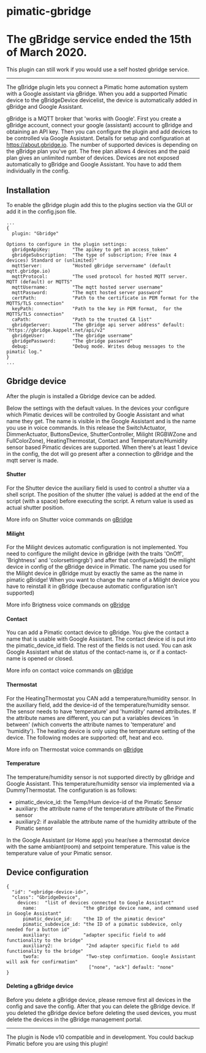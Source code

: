 pimatic-gbridge
===================
# The gBridge service ended the 15th of March 2020. 

This plugin can still work if you would use a self hosted gbridge service.

---
The gBridge plugin lets you connect a Pimatic home automation system with a Google assistant via gBridge.
When you add a supported Pimatic device to the gBridgeDevice devicelist, the device is automatically added in gBridge and Google Assistant.

gBridge is a MQTT broker that 'works with Google'. First you create a gBridge account, connect your google (assistant) account to gBridge and obtaining an API key. Then you can configure the plugin and add devices to be controlled via Google Assistant. Details for setup and configuration at https://about.gbridge.io.
The number of supported devices is depending on the gBridge plan you've got. The free plan allows 4 devices and the paid plan gives an unlimited number of devices.
Devices are not exposed automatically to gBridge and Google Assistant. You have to add them individually in the config.


Installation
------------
To enable the gBridge plugin add this to the plugins section via the GUI or add it in the config.json file.

```
...
{
  plugin: "Gbridge"

Options to configure in the plugin settings:
  gbridgeApiKey:        "The apikey to get an access_token"
  gbridgeSubscription:  "The type of subscription; Free (max 4 devices) Standard or (unlimited)"
  mqttServer:           "Hosted gBridge servername" (default mqtt.gbridge.io)
  mqttProtocol:         "The used protocol for hosted MQTT server. MQTT (default) or MQTTS"
  mqttUsername:         "The mqtt hosted server username"
  mqttPassword:         "The mqtt hosted server password"
  certPath:             "Path to the certificate in PEM format for the MQTTS/TLS connection"
  keyPath:              "Path to the key in PEM format,  for the MQTTS/TLS connection"
  caPath:               "Path to the trusted CA list"
  gbridgeServer:        "The gBridge api server address" default: "https://gbridge.kappelt.net/api/v2"
  gbridgeUser:          "The gbridge username"
  gbridgePassword:      "The gbridge password"
  debug:                "Debug mode. Writes debug messages to the pimatic log."
}
...
```

Gbridge device
-----------------
After the plugin is installed a Gbridge device can be added.

Below the settings with the default values. In the devices your configure which Pimatic devices will be controlled by Google Assistant and what name they get. The name is visible in the Google Assistant and is the name you use in voice commands.
In this release the SwitchActuator, DimmerActuator, ButtonsDevice, ShutterController, Milight (RGBWZone and FullColorZone), HeatingThermostat, Contact and Temperature/Humidity sensor based Pimatic devices are supported.
When there's at least 1 device in the config, the dot will go present after a connection to gBridge and the mqtt server is made.



#### Shutter
For the Shutter device the auxiliary field is used to control a shutter via a shell script. The position of the shutter (the value) is added at the end of the script (with a space) before executing the script. A return value is used as actual shutter position.

More info on Shutter voice commands on [gBridge](https://doc.gbridge.io/traits/openclose.html)

#### Milight
For the Milight devices automatic configuration is not implemented. You need to configure the milight device in gBridge (with the traits 'OnOff', 'Brightness' and 'colorsettingrgb') and after that configure(add) the milight device in config of the gBridge device in Pimatic. The name you used for the Milight device in gBridge must by exactly the same as the name in pimatic gBridge! When you want to change the name of a Milight device you have to reinstall it in gBridge (because automatic configuration isn't supported)

More info Brigtness voice commands on [gBridge](https://doc.gbridge.io/traits/brightness.html)

#### Contact
You can add a Pimatic contact device to gBridge.
You give the contact a name that is usable with Google Assistant. The contact device id is put into the pimatic_device_id field. The rest of the fields is not used.
You can ask Google Assistant what de status of the contact-name is, or if a contact-name is opened or closed.

More info on contact voice commands on [gBridge](https://doc.gbridge.io/traits/openclose.html)

#### Thermostat
For the HeatingThermostat you CAN add a temperature/humidity sensor. In the auxiliary field, add the device-id of the temperature/humidity sensor. The sensor needs to have 'temperature' and 'humidity' named attributes. If the attribute names are different, you can put a variables devices 'in between' (which converts the attribute names to 'temperature' and 'humidity').
The heating device is only using the temperature setting of the device.
The following modes are supported: off, heat and eco.

More info on Thermostat voice commands on [gBridge](https://doc.gbridge.io/traits/temperaturesetting.html)

#### Temperature
The temperature/humidity sensor is not supported directly by gBridge and Google Assistant. This temperature/humidity sensor via implemented via a DummyThermostat.
The configuration is as follows:
- pimatic_device_id: the Temp/Hum device-id of the Pimatic Sensor
- auxiliary: the attribute name of the temperature attribute of the Pimatic sensor
- auxiliary2: if available the attribute name of the humidity attribute of the Pimatic sensor

In the Google Assistant (or Home app) you hear/see a thermostat device with the same ambiant(room) and setpoint temperature. This value is the temperature value of your Pimatic sensor.

Device configuration
-----------------

```
{
  "id": "<gbridge-device-id>",
  "class": "GbridgeDevice",
    devices:  "list of devices connected to Google Assistant"
      name:                 "the gBridge device name, and command used in Google Assistant"
      pimatic_device_id:    "the ID of the pimatic device"
      pimatic_subdevice_id: "the ID of a pimatic subdevice, only needed for a button id"
      auxiliary:            "adapter specific field to add functionality to the bridge"
      auxiliary2:            "2nd adapter specific field to add functionality to the bridge"
      twofa:                 "Two-step confirmation. Google Assistant will ask for confirmation"
                              ["none", "ack"] default: "none"
}
```

#### Deleting a gBridge device
Before you delete a gBridge device, please remove first all devices in the config and save the config. After that you can delete the gBridge device.
If you deleted the gBridge device before deleting the used devices, you must delete the devices in the gBridge management portal.

-----------------

The plugin is Node v10 compatible and in development. You could backup Pimatic before you are using this plugin!
